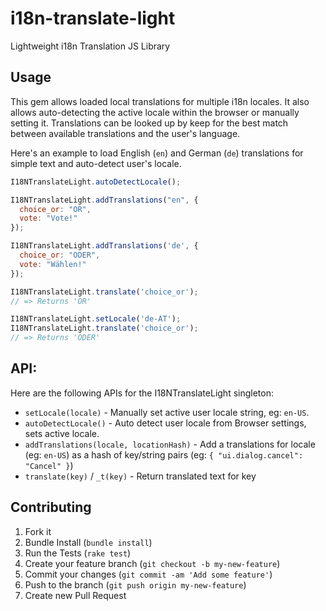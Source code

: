 i18n-translate-light
====================

Lightweight i18n Translation JS Library

## Usage

This gem allows loaded local translations for multiple i18n locales.  It also allows auto-detecting the active locale within the browser or manually setting it.  Translations can be looked up by keep for the best match between available translations and the user's language.

Here's an example to load English (`en`) and German (`de`) translations for simple text and auto-detect user's locale.

```javascript
I18NTranslateLight.autoDetectLocale();

I18NTranslateLight.addTranslations("en", {
  choice_or: "OR",
  vote: "Vote!"
});

I18NTranslateLight.addTranslations('de', {
  choice_or: "ODER",
  vote: "Wählen!"
});

I18NTranslateLight.translate('choice_or');
// => Returns 'OR'

I18NTranslateLight.setLocale('de-AT');
I18NTranslateLight.translate('choice_or');
// => Returns 'ODER'

```

API:
----
Here are the following APIs for the I18NTranslateLight singleton:

* `setLocale(locale)` - Manually set active user locale string, eg: `en-US`.
* `autoDetectLocale()` - Auto detect user locale from Browser settings, sets active locale.
* `addTranslations(locale, locationHash)` - Add a translations for locale (eg: `en-US`) as a hash of key/string pairs (eg: `{ "ui.dialog.cancel": "Cancel" }`)
* `translate(key)` / `_t(key)` - Return translated text for key


## Contributing

1. Fork it
2. Bundle Install (`bundle install`)
3. Run the Tests (`rake test`)
2. Create your feature branch (`git checkout -b my-new-feature`)
3. Commit your changes (`git commit -am 'Add some feature'`)
4. Push to the branch (`git push origin my-new-feature`)
5. Create new Pull Request
